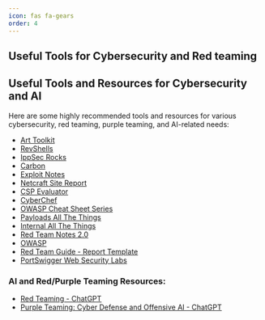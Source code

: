 ```yaml
---
icon: fas fa-gears
order: 4
---
```


## Useful Tools for Cybersecurity and Red teaming

## Useful Tools and Resources for Cybersecurity and AI

Here are some highly recommended tools and resources for various cybersecurity, red teaming, purple teaming, and AI-related needs:

- <a href="https://arttoolkit.github.io/" target="_blank">Art Toolkit</a>
- <a href="https://www.revshells.com/" target="_blank">RevShells</a>
- <a href="https://ippsec.rocks/?#" target="_blank">IppSec Rocks</a>
- <a href="https://carbon.now.sh/" target="_blank">Carbon</a>
- <a href="https://exploit-notes.hdks.org/" target="_blank">Exploit Notes</a>
- <a href="https://sitereport.netcraft.com/" target="_blank">Netcraft Site Report</a>
- <a href="https://csp-evaluator.withgoogle.com/" target="_blank">CSP Evaluator</a>
- <a href="https://gchq.github.io/CyberChef/" target="_blank">CyberChef</a>
- <a href="https://cheatsheetseries.owasp.org/index.html" target="_blank">OWASP Cheat Sheet Series</a>
- <a href="https://swisskyrepo.github.io/PayloadsAllTheThings/" target="_blank">Payloads All The Things</a>
- <a href="https://swisskyrepo.github.io/InternalAllTheThings/" target="_blank">Internal All The Things</a>
- <a href="https://dmcxblue.gitbook.io/red-team-notes-2-0" target="_blank">Red Team Notes 2.0</a>
- <a href="https://owasp.org/" target="_blank">OWASP</a>
- <a href="https://redteam.guide/docs/Templates/report_template/" target="_blank">Red Team Guide - Report Template</a>
- <a href="https://portswigger.net/web-security/all-labs" target="_blank">PortSwigger Web Security Labs</a>

### AI and Red/Purple Teaming Resources:
- <a href="https://chatgpt.com/g/g-RUHY05lkN-rt-red-teaming" target="_blank">Red Teaming - ChatGPT</a>
- <a href="https://chatgpt.com/g/g-k11N973rt-pt-purple-teaming-cyber-defense-and-offensive" target="_blank">Purple Teaming: Cyber Defense and Offensive AI - ChatGPT</a>

